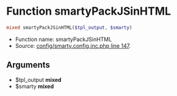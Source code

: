 Function smartyPackJSinHTML
===========================





```php
mixed smartyPackJSinHTML($tpl_output, $smarty)
```

* Function name: smartyPackJSinHTML
* Source: [config/smarty.config.inc.php line 147](https://github.com/PrestaShop/PrestaShop/blob/1.5.0.17/config/smarty.config.inc.php#L147).

Arguments
---------

* $tpl_output **mixed**
* $smarty **mixed**

